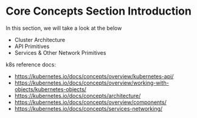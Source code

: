 # Core Concepts Section Introduction

In this section, we will take a look at the below
- Cluster Architecture  
- API Primitives
- Services & Other Network Primitives

k8s reference docs:
- https://kubernetes.io/docs/concepts/overview/kubernetes-api/
- https://kubernetes.io/docs/concepts/overview/working-with-objects/kubernetes-objects/
- https://kubernetes.io/docs/concepts/architecture/
- https://kubernetes.io/docs/concepts/overview/components/
- https://kubernetes.io/docs/concepts/services-networking/
